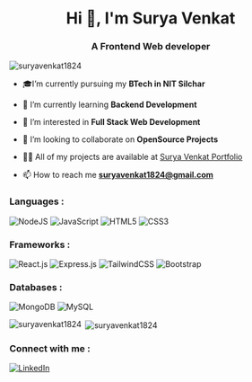  <h1 align="center">Hi 👋, I'm Surya Venkat</h1>
<h3 align="center">A Frontend Web developer</h3>

<p align="left"> <img src="https://komarev.com/ghpvc/?username=suryavenkat1824&label=Profile%20views&color=0e75b6&style=flat" alt="suryavenkat1824" /> </p>

- 🎓I’m currently pursuing my **BTech in NIT Silchar**

- 🌱 I’m currently learning **Backend Development**

- 👀 I’m interested in **Full Stack Web Development**

- 👯 I’m looking to collaborate on **OpenSource Projects**

- 👨‍💻 All of my projects are available at [Surya Venkat Portfolio](https://suryavenkat-portfolio.netlify.app/)

- 📫 How to reach me **suryavenkat1824@gmail.com**

[1]:  https://img.shields.io/badge/linkedin-%230077B5.svg?style=for-the-badge&logo=linkedin&logoColor=white
[2]:  https://www.linkedin.com/in/surya-venkat-k/
 ### Languages :

![NodeJS](https://img.shields.io/badge/node.js-6DA55F?style=for-the-badge&logo=node.js&logoColor=white)
![JavaScript](https://img.shields.io/badge/javascript-%23323330.svg?style=for-the-badge&logo=javascript&logoColor=%23F7DF1E)
![HTML5](https://img.shields.io/badge/html5-%23E34F26.svg?style=for-the-badge&logo=html5&logoColor=white)
![CSS3](https://img.shields.io/badge/css3-%231572B6.svg?style=for-the-badge&logo=css3&logoColor=white)

### Frameworks :

![React.js](https://img.shields.io/badge/React-20232A?style=for-the-badge&logo=react&logoColor=61DAFB)
![Express.js](https://img.shields.io/badge/express.js-%23404d59.svg?style=for-the-badge&logo=express&logoColor=%2361DAFB)
![TailwindCSS](https://img.shields.io/badge/Tailwind_CSS-38B2AC?style=for-the-badge&logo=tailwind-css&logoColor=white)
![Bootstrap](https://img.shields.io/badge/Bootstrap-563D7C?style=for-the-badge&logo=bootstrap&logoColor=white)

### Databases :

![MongoDB](https://img.shields.io/badge/MongoDB-%234ea94b.svg?style=for-the-badge&logo=mongodb&logoColor=white)
![MySQL](https://img.shields.io/badge/mysql-%2300f.svg?style=for-the-badge&logo=mysql&logoColor=white)


<p><img align="left" src="https://github-readme-stats.vercel.app/api/top-langs?username=suryavenkat1824&show_icons=true&locale=en&layout=compact" alt="suryavenkat1824" /></p>

<p>&nbsp;<img align="center" src="https://github-readme-stats.vercel.app/api?username=suryavenkat1824&show_icons=true&locale=en" alt="suryavenkat1824" /></p>


### Connect with me :

[![LinkedIn][1]][2]
